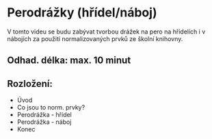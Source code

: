 # Perodrážky (hřídel/náboj)
V tomto videu se budu zabývat tvorbou drážek na pero na hřídelích i v nábojích za použití normalizovaných prvků ze školní knihovny.

## Odhad. délka: **max. 10 minut**
## Rozložení:
 * Úvod
 * Co jsou to norm. prvky?
 * Perodrážka - hřídel
 * Perodrážka - náboj
 * Konec